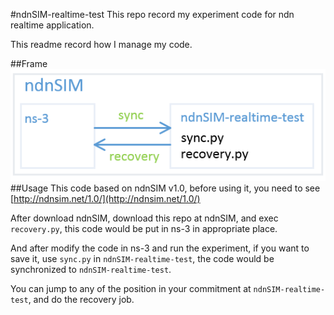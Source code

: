 #ndnSIM-realtime-test
This repo record my experiment code for ndn realtime application.

This readme record how I manage my code.

##Frame
![](./pic/1.png)
##Usage
This code based on ndnSIM v1.0, before using it, you need to see [http://ndnsim.net/1.0/](http://ndnsim.net/1.0/)

After download ndnSIM, download this repo at ndnSIM, and exec `recovery.py`, this code would be put in ns-3 in appropriate place.

And after modify the code in ns-3 and run the experiment, if you want to save it, use `sync.py` in `ndnSIM-realtime-test`, the code would be synchronized to `ndnSIM-realtime-test`.

You can jump to any of the position in your commitment at `ndnSIM-realtime-test`, and do the recovery job.
